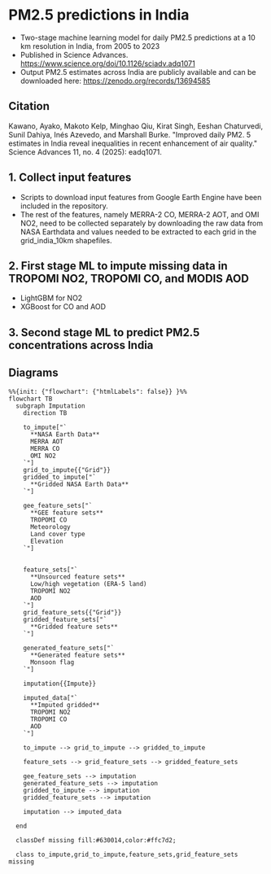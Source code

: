 # PM2.5 predictions in India
- Two-stage machine learning model for daily PM2.5 predictions at a 10 km resolution in India, from 2005 to 2023
- Published in Science Advances. https://www.science.org/doi/10.1126/sciadv.adq1071
- Output PM2.5 estimates across India are publicly available and can be downloaded here: https://zenodo.org/records/13694585

## Citation
Kawano, Ayako, Makoto Kelp, Minghao Qiu, Kirat Singh, Eeshan Chaturvedi, Sunil Dahiya, Inés Azevedo, and Marshall Burke. "Improved daily PM2. 5 estimates in India reveal inequalities in recent enhancement of air quality." Science Advances 11, no. 4 (2025): eadq1071.

## 1. Collect input features
- Scripts to download input features from Google Earth Engine have been included in the repository. 
- The rest of the features, namely MERRA-2 CO, MERRA-2 AOT, and OMI NO2, need to be collected separately by downloading the raw data from NASA Earthdata and values needed to be extracted to each grid in the grid_india_10km shapefiles.  

## 2. First stage ML to impute missing data in TROPOMI NO2, TROPOMI CO, and MODIS AOD
- LightGBM for NO2
- XGBoost for CO and AOD

## 3. Second stage ML to predict PM2.5 concentrations across India

## Diagrams

```mermaid
%%{init: {"flowchart": {"htmlLabels": false}} }%%
flowchart TB
  subgraph Imputation
    direction TB

    to_impute["`
      **NASA Earth Data**
      MERRA AOT
      MERRA CO
      OMI NO2
    `"]
    grid_to_impute{{"Grid"}}
    gridded_to_impute["`
      **Gridded NASA Earth Data**
    `"]

    gee_feature_sets["`
      **GEE feature sets**
      TROPOMI CO
      Meteorology
      Land cover type
      Elevation
    `"]


    feature_sets["`
      **Unsourced feature sets**
      Low/high vegetation (ERA-5 land)
      TROPOMI NO2
      AOD
    `"]
    grid_feature_sets{{"Grid"}}
    gridded_feature_sets["`
      **Gridded feature sets**
    `"]

    generated_feature_sets["`
      **Generated feature sets**
      Monsoon flag
    `"]

    imputation{{Impute}}

    imputed_data["`
      **Imputed gridded**
      TROPOMI NO2
      TROPOMI CO
      AOD
    `"]

    to_impute --> grid_to_impute --> gridded_to_impute

    feature_sets --> grid_feature_sets --> gridded_feature_sets

    gee_feature_sets --> imputation
    generated_feature_sets --> imputation
    gridded_to_impute --> imputation
    gridded_feature_sets --> imputation

    imputation --> imputed_data
  
  end

  classDef missing fill:#630014,color:#ffc7d2;

  class to_impute,grid_to_impute,feature_sets,grid_feature_sets missing


```

